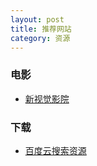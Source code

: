 ```yaml
---
layout: post
title: 推荐网站
category: 资源
---
```


### 电影

- [新视觉影院](http://www.yy6080.org/)

### 下载

- [百度云搜索资源](http://www.bdyunso.com/)
  



